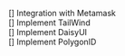 [] Integration with Metamask  
[] Implement TailWind  
[] Implement DaisyUI  
[] Implement PolygonID  